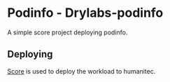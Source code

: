 # Podinfo - Drylabs-podinfo

A simple score project deploying podinfo.

## Deploying

[Score](https://score.dev/) is used to deploy the workload to humanitec.
